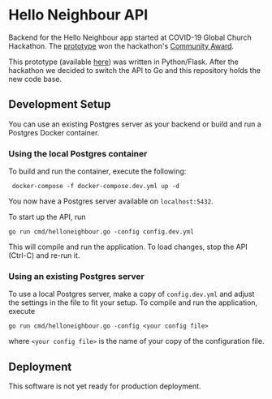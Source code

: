 # Hello Neighbour API
Backend for the Hello Neighbour app started at COVID-19 Global Church Hackathon.
The [prototype](https://devpost.com/software/hello-neighbour-he4ojl) won the hackathon's [Community Award](https://medium.com/faithtech/covid-19-global-church-hackathon-results-e41b23803c28).

This prototype (available [here](https://github.com/UpstreamCode/interconnect-backend)) was written in Python/Flask.
After the hackathon we decided to switch the API to Go and this repository holds the new code base.

## Development Setup
You can use an existing Postgres server as your backend or build and run a Postgres Docker container.

### Using the local Postgres container

To build and run the container, execute the following:

     docker-compose -f docker-compose.dev.yml up -d

You now have a Postgres server available on `localhost:5432`.

To start up the API, run

    go run cmd/helloneighbour.go -config config.dev.yml

This will compile and run the application. To load changes, stop the API (Ctrl-C) and re-run it.

### Using an existing Postgres server

To use a local Postgres server, make a copy of `config.dev.yml` and adjust the settings in the file
to fit your setup. To compile and run the application, execute

    go run cmd/helloneighbour.go -config <your config file>

where `<your config file>` is the name of your copy of the configuration file.

## Deployment

This software is not yet ready for production deployment.